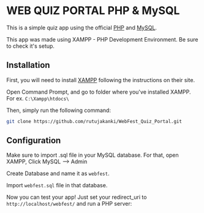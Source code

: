 WEB QUIZ PORTAL PHP & MySQL
===========================

This is a simple quiz app using the official [PHP](https://www.php.net/) and [MySQL](https://www.mysql.com/).

This app was made using XAMPP - PHP Development Environment. Be sure to check it's setup.


Installation
------------
First, you will need to install [XAMPP](https://www.apachefriends.org/index.html) following the instructions on their site.

Open Command Prompt, and go to folder where you've installed XAMPP. For ex. `C:\Xampp\htdocs\`

Then, simply run the following command:

```sh
git clone https://github.com/rutujakanki/WebFest_Quiz_Portal.git
```

Configuration
-------------
Make sure to import .sql file in your MySQL database. For that, open XAMPP, Click MySQL --> Admin 

Create Database and name it as `webfest`.

Import `webfest.sql` file in that database.

Now you can test your app! Just set your redirect_uri to `http://localhost/webfest/` and run a PHP server:
